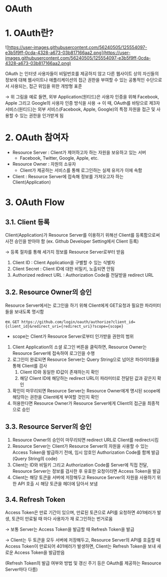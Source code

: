 # OAuth

# 1. OAuth란?

![https://user-images.githubusercontent.com/56240505/125554097-e3b5f9ff-0cda-4328-a673-03b817166aa2.png](https://user-images.githubusercontent.com/56240505/125554097-e3b5f9ff-0cda-4328-a673-03b817166aa2.png)

OAuth 는 인터넷 사용자들이 비밀번호를 제공하지 않고 다른 웹사이트 상의 자신들의 정보에 대해 웹사이트나 애플리케이션의 접근 권한을 부여할 수 있는 공통적인 수단으로서 사용되는, 접근 위임을 위한 개방형 표준

→ 위 그림을 예로 들면, 외부 Application(원티드)은 사용자 인증을 위해 Facebook, Apple 그리고 Google의 사용자 인증 방식을 사용 → 이 때, OAuth를 바탕으로 제3자 서비스(원티드)는 외부 서비스(Facebook, Apple, Google)의 특정 자원을 접근 및 사용할 수 있는 권한을 인가받게 됨

# 2. OAuth 참여자

- Resource Server : Client가 제어하고자 하는 자원을 보유하고 있는 서버
    - Facebook, Twitter, Google, Apple, etc.
- Resource Owner : 자원의 소유자
    - Client가 제공하는 서비스를 통해 로그인하는 실제 유저가 이에 속함
- Client : Resource Server에 접속해 정보를 가져오고자 하는 Client(Application)

# 3. OAuth Flow

## 3.1. Client 등록

Client(Application)가 Resource Server를 이용하기 위해선 Client를 등록함으로써 사전 승인을 받아야 함 (ex. Github Developer Setting에서 Client 등록)

→ 등록 절차를 통해 세가지 정보를 Resource Server로부터 받음

1. Client ID : Client Application을 구별할 수 있는 식별자
2. Client Secret : Client ID에 대한 비밀키, 노출되면 안됨
3. Authorized redirect URL : Authorization Code를 전달받을 redirect URL

## 3.2. Resource Owner의 승인

Resource Server에서는 로그인을 하기 위해 Client에게 GET요청과 필요한 파라미터들을 보내도록 명시함

ex. `GET https://github.com/login/oauth/authorize?client_id={client_id}&redirect_uri={redirect_uri}?scope={scope}`

- scope는 Client가 Resource Server로부터 인가받을 권한의 범위
1. Client Application의 소셜 로그인 버튼을 클릭하면, Resource Owner는 Resource Server에 접속하여 로그인을 수행
2. 로그인이 완료되면 Resource Server는 Query String으로 넘어온 파라미터들을 통해 Client를 검사
    1. Client ID와 동일한 ID값이 존재하는지 확인
    2. 해당 Client ID에 해당하는 redirect URL이 파라미터로 전달된 값과 같은지 확인
3. 확인이 마무리되면 Resource Server는 Resource Owner에게 명시된 scope에 해당하는 권한을 Client에게 부여할 것인지 확인
4. 허용한다면 Resource Owner가 Resource Server에게 Client의 접근을 최종적으로 승인

## 3.3. Resource Server의 승인

1. Resource Owner의 승인이 마무리되면 redirect URL로 Client를 redirect시킴
2. Resource Server는 Client가 Resource Server의 자원을 사용할 수 있는 Access Token을 발급하기 전에, 임시 암호인 Authorization Code를 함께 발급(Query String의 code)
3. Client는 ID와 비밀키 그리고 Authorization Code를 Server에 직접 전달, Resource Server는 정보를 검사한 후 유효한 요청이라면 Access Token을 발급
4. Client는 해당 토큰을 서버에 저장해두고 Resource Server의 자원을 사용하기 위한 API 호출 시 해당 토큰을 헤더에 담아서 보냄

## 3.4. Refresh Token

Access Token은 만료 기간이 있으며, 만료된 토큰으로 API를 요청하면 401에러가 발생, 토큰이 만료될 때 마다 사용자가 재 로그인하는 번거로움 

→ 보통 Server는 Access Token을 발급할 때 Refresh Token을 발급

→ Client는 두 토큰을 모두 서버에 저장해두고, Resource Server의 API를 호출할 때 Access Token이 만료되어 401에러가 발생하면, Client는 Refresh Token을 보내 새로운 Access Token을 발급받음

(Refresh Token의 발급 여부와 방법 및 갱신 주기 등은 OAuth를 제공하는 Resource Server마다 다름)
